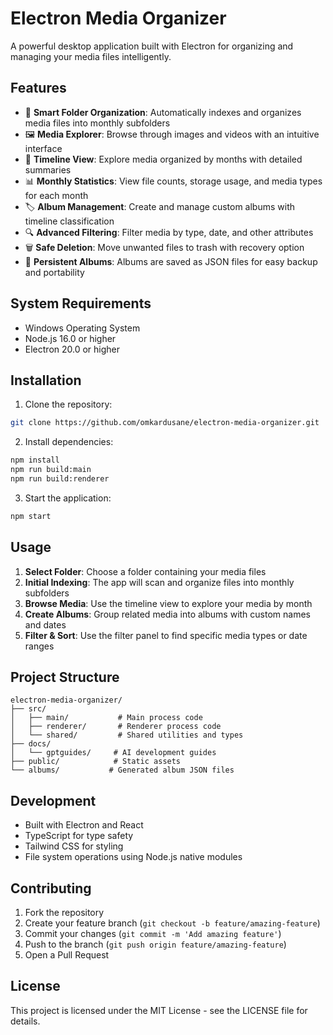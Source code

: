 # Electron Media Organizer

A powerful desktop application built with Electron for organizing and managing your media files intelligently.

## Features

- 📁 **Smart Folder Organization**: Automatically indexes and organizes media files into monthly subfolders
- 🖼️ **Media Explorer**: Browse through images and videos with an intuitive interface
- 📅 **Timeline View**: Explore media organized by months with detailed summaries
- 📊 **Monthly Statistics**: View file counts, storage usage, and media types for each month
- 🏷️ **Album Management**: Create and manage custom albums with timeline classification
- 🔍 **Advanced Filtering**: Filter media by type, date, and other attributes
- 🗑️ **Safe Deletion**: Move unwanted files to trash with recovery option
- 💾 **Persistent Albums**: Albums are saved as JSON files for easy backup and portability

## System Requirements

- Windows Operating System
- Node.js 16.0 or higher
- Electron 20.0 or higher

## Installation

1. Clone the repository:
```bash
git clone https://github.com/omkardusane/electron-media-organizer.git
```

2. Install dependencies:
```bash
npm install
npm run build:main
npm run build:renderer
```

3. Start the application:
```bash
npm start
```

## Usage

1. **Select Folder**: Choose a folder containing your media files
2. **Initial Indexing**: The app will scan and organize files into monthly subfolders
3. **Browse Media**: Use the timeline view to explore your media by month
4. **Create Albums**: Group related media into albums with custom names and dates
5. **Filter & Sort**: Use the filter panel to find specific media types or date ranges

## Project Structure

```
electron-media-organizer/
├── src/
│   ├── main/           # Main process code
│   ├── renderer/       # Renderer process code
│   └── shared/         # Shared utilities and types
├── docs/
│   └── gptguides/     # AI development guides
├── public/            # Static assets
└── albums/           # Generated album JSON files
```

## Development

- Built with Electron and React
- TypeScript for type safety
- Tailwind CSS for styling
- File system operations using Node.js native modules

## Contributing

1. Fork the repository
2. Create your feature branch (`git checkout -b feature/amazing-feature`)
3. Commit your changes (`git commit -m 'Add amazing feature'`)
4. Push to the branch (`git push origin feature/amazing-feature`)
5. Open a Pull Request

## License

This project is licensed under the MIT License - see the LICENSE file for details. 